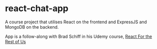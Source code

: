 # react-chat-app
A course project that utilises React on the frontend and ExpressJS and MongoDB on the backend.

App is a follow-along with Brad Schiff in his Udemy course, [React For the Rest of Us](https://www.udemy.com/course/react-for-the-rest-of-us/)


